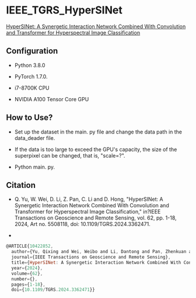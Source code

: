 # IEEE_TGRS_HyperSINet
[HyperSINet: A Synergetic Interaction Network Combined With Convolution and Transformer for Hyperspectral Image Classification](https://ieeexplore.ieee.org/document/10422852)

Configuration
---
* Python 3.8.0

* PyTorch 1.7.0.

* i7-8700K CPU

* NVIDIA A100 Tensor Core GPU

How to Use?
---

* Set up the dataset in the main. py file and change the data path in the data_deader file.

* If the data is too large to exceed the GPU's capacity, the size of the superpixel can be changed, that is, "scale=?".

* Python main. py.


Citation
---

* Q. Yu, W. Wei, D. Li, Z. Pan, C. Li and D. Hong, "HyperSINet: A Synergetic Interaction Network Combined With Convolution and Transformer for Hyperspectral Image Classification," in?IEEE Transactions on Geoscience and Remote Sensing, vol. 62, pp. 1-18, 2024, Art no. 5508118, doi: 10.1109/TGRS.2024.3362471.

* 

```javascript
@ARTICLE{10422852,
  author={Yu, Qixing and Wei, Weibo and Li, Dantong and Pan, Zhenkuan and Li, Chenyu and Hong, Danfeng},
  journal={IEEE Transactions on Geoscience and Remote Sensing}, 
  title={HyperSINet: A Synergetic Interaction Network Combined With Convolution and Transformer for Hyperspectral Image Classification}, 
  year={2024},
  volume={62},
  number={},
  pages={1-18},
  doi={10.1109/TGRS.2024.3362471}}
```

